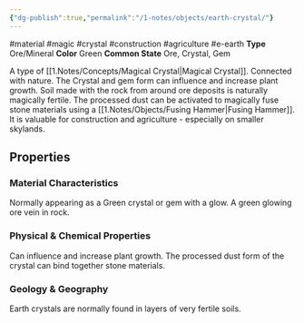 ```yaml
---
{"dg-publish":true,"permalink":"/1-notes/objects/earth-crystal/"}
---
```


#material #magic #crystal #construction #agriculture #e-earth
**Type** Ore/Mineral
**Color** Green
**Common State** Ore, Crystal, Gem

A type of [[1.Notes/Concepts/Magical Crystal\|Magical Crystal]]. Connected with nature. The Crystal and gem form can influence and increase plant growth. Soil made with the rock from around ore deposits is naturally magically fertile. The processed dust can be activated to magically fuse stone materials using a [[1.Notes/Objects/Fusing Hammer\|Fusing Hammer]]. It is valuable for construction and agriculture - especially on smaller skylands.

## Properties

### Material Characteristics
Normally appearing as a Green crystal or gem with a glow. A green glowing ore vein in rock.

### Physical & Chemical Properties
Can influence and increase plant growth. The processed dust form of the crystal can bind together stone materials.

### Geology & Geography
Earth crystals are normally found in layers of very fertile soils.